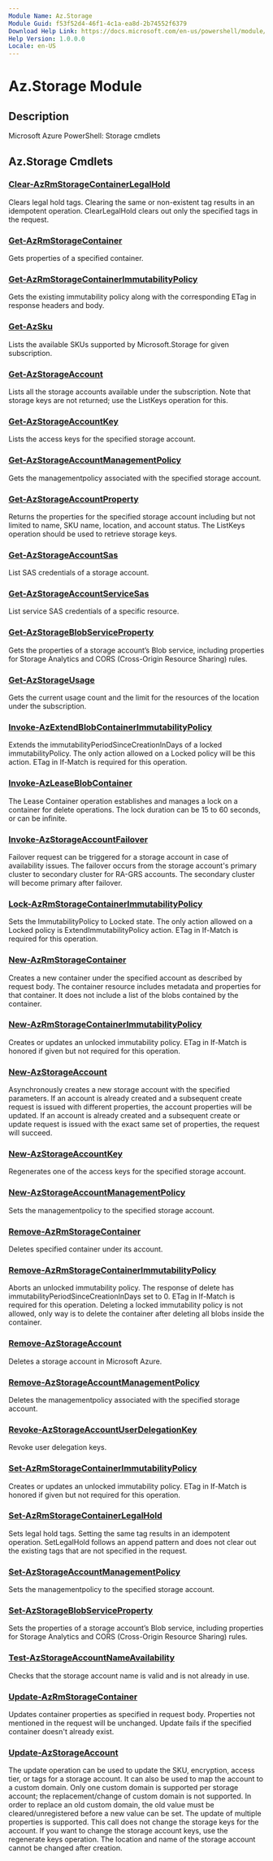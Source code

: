 ```yaml
---
Module Name: Az.Storage
Module Guid: f53f52d4-46f1-4c1a-ea8d-2b74552f6379
Download Help Link: https://docs.microsoft.com/en-us/powershell/module/az.storage
Help Version: 1.0.0.0
Locale: en-US
---
```


# Az.Storage Module
## Description
Microsoft Azure PowerShell: Storage cmdlets

## Az.Storage Cmdlets
### [Clear-AzRmStorageContainerLegalHold](Clear-AzRmStorageContainerLegalHold.md)
Clears legal hold tags.
Clearing the same or non-existent tag results in an idempotent operation.
ClearLegalHold clears out only the specified tags in the request.

### [Get-AzRmStorageContainer](Get-AzRmStorageContainer.md)
Gets properties of a specified container.

### [Get-AzRmStorageContainerImmutabilityPolicy](Get-AzRmStorageContainerImmutabilityPolicy.md)
Gets the existing immutability policy along with the corresponding ETag in response headers and body.

### [Get-AzSku](Get-AzSku.md)
Lists the available SKUs supported by Microsoft.Storage for given subscription.

### [Get-AzStorageAccount](Get-AzStorageAccount.md)
Lists all the storage accounts available under the subscription.
Note that storage keys are not returned; use the ListKeys operation for this.

### [Get-AzStorageAccountKey](Get-AzStorageAccountKey.md)
Lists the access keys for the specified storage account.

### [Get-AzStorageAccountManagementPolicy](Get-AzStorageAccountManagementPolicy.md)
Gets the managementpolicy associated with the specified storage account.

### [Get-AzStorageAccountProperty](Get-AzStorageAccountProperty.md)
Returns the properties for the specified storage account including but not limited to name, SKU name, location, and account status.
The ListKeys operation should be used to retrieve storage keys.

### [Get-AzStorageAccountSas](Get-AzStorageAccountSas.md)
List SAS credentials of a storage account.

### [Get-AzStorageAccountServiceSas](Get-AzStorageAccountServiceSas.md)
List service SAS credentials of a specific resource.

### [Get-AzStorageBlobServiceProperty](Get-AzStorageBlobServiceProperty.md)
Gets the properties of a storage account’s Blob service, including properties for Storage Analytics and CORS (Cross-Origin Resource Sharing) rules.

### [Get-AzStorageUsage](Get-AzStorageUsage.md)
Gets the current usage count and the limit for the resources of the location under the subscription.

### [Invoke-AzExtendBlobContainerImmutabilityPolicy](Invoke-AzExtendBlobContainerImmutabilityPolicy.md)
Extends the immutabilityPeriodSinceCreationInDays of a locked immutabilityPolicy.
The only action allowed on a Locked policy will be this action.
ETag in If-Match is required for this operation.

### [Invoke-AzLeaseBlobContainer](Invoke-AzLeaseBlobContainer.md)
The Lease Container operation establishes and manages a lock on a container for delete operations.
The lock duration can be 15 to 60 seconds, or can be infinite.

### [Invoke-AzStorageAccountFailover](Invoke-AzStorageAccountFailover.md)
Failover request can be triggered for a storage account in case of availability issues.
The failover occurs from the storage account's primary cluster to secondary cluster for RA-GRS accounts.
The secondary cluster will become primary after failover.

### [Lock-AzRmStorageContainerImmutabilityPolicy](Lock-AzRmStorageContainerImmutabilityPolicy.md)
Sets the ImmutabilityPolicy to Locked state.
The only action allowed on a Locked policy is ExtendImmutabilityPolicy action.
ETag in If-Match is required for this operation.

### [New-AzRmStorageContainer](New-AzRmStorageContainer.md)
Creates a new container under the specified account as described by request body.
The container resource includes metadata and properties for that container.
It does not include a list of the blobs contained by the container.

### [New-AzRmStorageContainerImmutabilityPolicy](New-AzRmStorageContainerImmutabilityPolicy.md)
Creates or updates an unlocked immutability policy.
ETag in If-Match is honored if given but not required for this operation.

### [New-AzStorageAccount](New-AzStorageAccount.md)
Asynchronously creates a new storage account with the specified parameters.
If an account is already created and a subsequent create request is issued with different properties, the account properties will be updated.
If an account is already created and a subsequent create or update request is issued with the exact same set of properties, the request will succeed.

### [New-AzStorageAccountKey](New-AzStorageAccountKey.md)
Regenerates one of the access keys for the specified storage account.

### [New-AzStorageAccountManagementPolicy](New-AzStorageAccountManagementPolicy.md)
Sets the managementpolicy to the specified storage account.

### [Remove-AzRmStorageContainer](Remove-AzRmStorageContainer.md)
Deletes specified container under its account.

### [Remove-AzRmStorageContainerImmutabilityPolicy](Remove-AzRmStorageContainerImmutabilityPolicy.md)
Aborts an unlocked immutability policy.
The response of delete has immutabilityPeriodSinceCreationInDays set to 0.
ETag in If-Match is required for this operation.
Deleting a locked immutability policy is not allowed, only way is to delete the container after deleting all blobs inside the container.

### [Remove-AzStorageAccount](Remove-AzStorageAccount.md)
Deletes a storage account in Microsoft Azure.

### [Remove-AzStorageAccountManagementPolicy](Remove-AzStorageAccountManagementPolicy.md)
Deletes the managementpolicy associated with the specified storage account.

### [Revoke-AzStorageAccountUserDelegationKey](Revoke-AzStorageAccountUserDelegationKey.md)
Revoke user delegation keys.

### [Set-AzRmStorageContainerImmutabilityPolicy](Set-AzRmStorageContainerImmutabilityPolicy.md)
Creates or updates an unlocked immutability policy.
ETag in If-Match is honored if given but not required for this operation.

### [Set-AzRmStorageContainerLegalHold](Set-AzRmStorageContainerLegalHold.md)
Sets legal hold tags.
Setting the same tag results in an idempotent operation.
SetLegalHold follows an append pattern and does not clear out the existing tags that are not specified in the request.

### [Set-AzStorageAccountManagementPolicy](Set-AzStorageAccountManagementPolicy.md)
Sets the managementpolicy to the specified storage account.

### [Set-AzStorageBlobServiceProperty](Set-AzStorageBlobServiceProperty.md)
Sets the properties of a storage account’s Blob service, including properties for Storage Analytics and CORS (Cross-Origin Resource Sharing) rules.

### [Test-AzStorageAccountNameAvailability](Test-AzStorageAccountNameAvailability.md)
Checks that the storage account name is valid and is not already in use.

### [Update-AzRmStorageContainer](Update-AzRmStorageContainer.md)
Updates container properties as specified in request body.
Properties not mentioned in the request will be unchanged.
Update fails if the specified container doesn't already exist.

### [Update-AzStorageAccount](Update-AzStorageAccount.md)
The update operation can be used to update the SKU, encryption, access tier, or tags for a storage account.
It can also be used to map the account to a custom domain.
Only one custom domain is supported per storage account; the replacement/change of custom domain is not supported.
In order to replace an old custom domain, the old value must be cleared/unregistered before a new value can be set.
The update of multiple properties is supported.
This call does not change the storage keys for the account.
If you want to change the storage account keys, use the regenerate keys operation.
The location and name of the storage account cannot be changed after creation.

